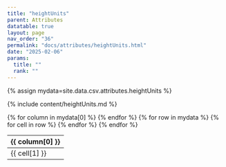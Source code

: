 ```yaml
---
title: "heightUnits"
parent: Attributes
datatable: true
layout: page
nav_order: "36"
permalink: "docs/attributes/heightUnits.html"
date: "2025-02-06"
params:
  title: ""
  rank: ""
---
```

{% assign mydata=site.data.csv.attributes.heightUnits %} 

{% include content/heightUnits.md %}

<table id="myTable" class="display" style="width:100%">
    <thead>
    {% for column in mydata[0] %}
        <th>{{ column[0] }}</th>
    {% endfor %}
    </thead>
    <tbody>
    {% for row in mydata %}
        <tr>
        {% for cell in row %}
            <td>{{ cell[1] }}</td>
        {% endfor %}
        </tr>
    {% endfor %}
    </tbody>
</table>
<script type="text/javascript">
  $(document).ready(function () {
    $('#myTable').DataTable({
      responsive: true,
      deferRender: false,
      paging: false,
      order: [],
    });
  });
</script>
